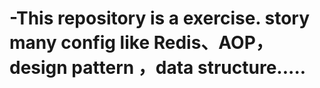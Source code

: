 # -This repository is a exercise. story many config like Redis、AOP，design pattern ，data structure.....
